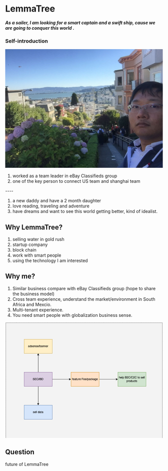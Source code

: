 # LemmaTree

_**As a sailer, I am looking for a smart captain and a swift ship, cause we are going to conquer this world .**_

### Self-introduction

![Lombard street](.gitbook/assets/1.jpeg)

1. worked as a team leader in eBay Classifieds group
2. one of the key person to connect US team and shanghai team

\----

1. a new daddy and have a 2 month daughter
2. love reading, traveling and adventure
3. have dreams and want to see this world getting better, kind of idealist.

## Why LemmaTree?

1. selling water in gold rush
2. startup company
3. block chain&#x20;
4. work with smart people
5. using the technology I am interested



## Why me?

1. Similar business compare with eBay Classifieds group (hope to share the business model)
2. Cross team experience, understand the market/environment in South Africa and Mexcio.
3. Multi-tenant experience.&#x20;
4. You need smart people with globalization business sense.

![](<.gitbook/assets/image (2).png>)

## Question

future of LemmaTree

